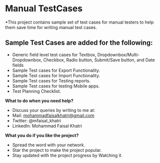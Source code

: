 # Manual TestCases

*This project contains sample set of test cases for manual testers to help them save time for writing manual test cases.

## Sample Test Cases are added for the following:

- Generic field level test cases for Textbox, Dropdownbox/Multi-Dropdownbox, Checkbox, Radio button, Submit/Save button, and Date fields
- Sample Test cases for Export Functionality.
- Sample Test cases for Import Functionality.
- Sample Test cases for Testing reports.
- Sample Test cases for testing Mobile apps.
- Test Planning Checklist.

**What to do when you need help?**

* Discuss your queries by writing to me at: 
* Mail: mohammadfaisalkhatri@gmail.com 
* Twitter: @mfaisal_khatri
* LinkedIn: Mohammad Faisal Khatri

**What you do if you like the project?**

* Spread the word with your network.
* Star the project to make the project popular.
* Stay updated with the project progress by Watching it.
